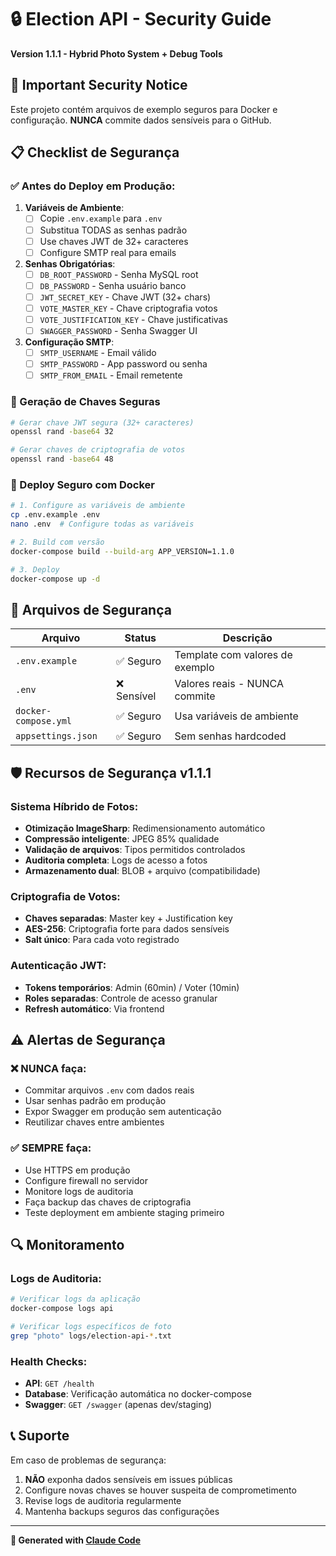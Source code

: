# 🔒 Election API - Security Guide
**Version 1.1.1 - Hybrid Photo System + Debug Tools**

## 🚨 Important Security Notice

Este projeto contém arquivos de exemplo seguros para Docker e configuração. **NUNCA** commite dados sensíveis para o GitHub.

## 📋 Checklist de Segurança

### ✅ Antes do Deploy em Produção:

1. **Variáveis de Ambiente**:
   - [ ] Copie `.env.example` para `.env`
   - [ ] Substitua TODAS as senhas padrão
   - [ ] Use chaves JWT de 32+ caracteres
   - [ ] Configure SMTP real para emails

2. **Senhas Obrigatórias**:
   - [ ] `DB_ROOT_PASSWORD` - Senha MySQL root
   - [ ] `DB_PASSWORD` - Senha usuário banco
   - [ ] `JWT_SECRET_KEY` - Chave JWT (32+ chars)
   - [ ] `VOTE_MASTER_KEY` - Chave criptografia votos
   - [ ] `VOTE_JUSTIFICATION_KEY` - Chave justificativas
   - [ ] `SWAGGER_PASSWORD` - Senha Swagger UI

3. **Configuração SMTP**:
   - [ ] `SMTP_USERNAME` - Email válido
   - [ ] `SMTP_PASSWORD` - App password ou senha
   - [ ] `SMTP_FROM_EMAIL` - Email remetente

### 🔐 Geração de Chaves Seguras

```bash
# Gerar chave JWT segura (32+ caracteres)
openssl rand -base64 32

# Gerar chaves de criptografia de votos
openssl rand -base64 48
```

### 🚀 Deploy Seguro com Docker

```bash
# 1. Configure as variáveis de ambiente
cp .env.example .env
nano .env  # Configure todas as variáveis

# 2. Build com versão
docker-compose build --build-arg APP_VERSION=1.1.0

# 3. Deploy
docker-compose up -d
```

## 📁 Arquivos de Segurança

| Arquivo | Status | Descrição |
|---------|--------|-----------|
| `.env.example` | ✅ Seguro | Template com valores de exemplo |
| `.env` | ❌ Sensível | Valores reais - NUNCA commite |
| `docker-compose.yml` | ✅ Seguro | Usa variáveis de ambiente |
| `appsettings.json` | ✅ Seguro | Sem senhas hardcoded |

## 🛡️ Recursos de Segurança v1.1.1

### Sistema Híbrido de Fotos:
- **Otimização ImageSharp**: Redimensionamento automático
- **Compressão inteligente**: JPEG 85% qualidade
- **Validação de arquivos**: Tipos permitidos controlados
- **Auditoria completa**: Logs de acesso a fotos
- **Armazenamento dual**: BLOB + arquivo (compatibilidade)

### Criptografia de Votos:
- **Chaves separadas**: Master key + Justification key
- **AES-256**: Criptografia forte para dados sensíveis
- **Salt único**: Para cada voto registrado

### Autenticação JWT:
- **Tokens temporários**: Admin (60min) / Voter (10min)
- **Roles separadas**: Controle de acesso granular
- **Refresh automático**: Via frontend

## ⚠️ Alertas de Segurança

### ❌ NUNCA faça:
- Commitar arquivos `.env` com dados reais
- Usar senhas padrão em produção
- Expor Swagger em produção sem autenticação
- Reutilizar chaves entre ambientes

### ✅ SEMPRE faça:
- Use HTTPS em produção
- Configure firewall no servidor
- Monitore logs de auditoria
- Faça backup das chaves de criptografia
- Teste deployment em ambiente staging primeiro

## 🔍 Monitoramento

### Logs de Auditoria:
```bash
# Verificar logs da aplicação
docker-compose logs api

# Verificar logs específicos de foto
grep "photo" logs/election-api-*.txt
```

### Health Checks:
- **API**: `GET /health`
- **Database**: Verificação automática no docker-compose
- **Swagger**: `GET /swagger` (apenas dev/staging)

## 📞 Suporte

Em caso de problemas de segurança:
1. **NÃO** exponha dados sensíveis em issues públicas
2. Configure novas chaves se houver suspeita de comprometimento
3. Revise logs de auditoria regularmente
4. Mantenha backups seguros das configurações

---
**🤖 Generated with [Claude Code](https://claude.ai/code)**